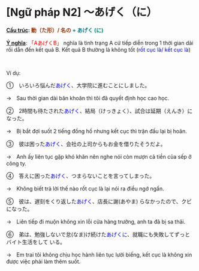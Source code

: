 # [Ngữ pháp N2] ～あげく（に）
<div class="entry-content">
<p><strong><span style="text-decoration: underline;">Cấu trúc</span>:<span style="color: #993300;"> 動（た形）/ 名の</span> <span style="color: #008080;">+ あげく (に)</span></strong></p>
<p><strong><span style="text-decoration: underline;">Ý nghĩa</span></strong>: <span style="color: #ff0000;">「AあげくB」</span> nghĩa là tình trạng A cứ tiếp diễn trong 1 thời gian dài rồi dẫn đến kết quả B. Kết quả B thường là không tốt (<span style="color: #0000ff;">rốt cục là/ kết cục là</span>)</p>
<p><!-- inside_article4_japanese_responsive --><br/>
<ins class="adsbygoogle adslot_1" data-ad-client="ca-pub-2233580070484357" data-ad-slot="4413057825" style="display: inline-block;"></ins><br/>
<script>// <![CDATA[
(adsbygoogle = window.adsbygoogle || []).push({});
// ]]&gt;</script></p>
<p>Ví dụ:</p>
<p>①　いろいろ悩んだ<span style="color: #0000ff;">あげく</span>、大学院に進むことにしました。</p>
<p>→　Sau thời gian dài băn khoăn thì tôi đã quyết định học cao học.</p>
<p>②　2時間も待たされた<span style="color: #0000ff;">あげく</span>、結局（けっきょく）、試合は延期（えんき）になった。</p>
<p>→　Bị bắt đợi suốt 2 tiếng đồng hồ nhưng kết cục thì trận đấu lại bị hoãn.</p>
<p>③　彼は困った<span style="color: #0000ff;">あげく</span>、会社の上司からもお金を借りたそうだよ。</p>
<p>→　Anh ấy liên tục gặp khó khăn nên nghe nói còn mượn cả tiền của sếp ở công ty.</p>
<p>④　答えに困った<span style="color: #0000ff;">あげく</span>、つまらないことを言ってしまった。</p>
<p>→　Không biết trả lời thế nào rốt cục là lại nói ra điều ngớ ngẩn.</p>
<p>⑤　彼は、遅刻をくり返した<span style="color: #0000ff;">あげく</span>、店長に謝(あやま) らなかったので、クビになった。</p>
<p>→　Liên tiếp đi muộn không xin lỗi cửa hàng trưởng, anh ta đã bị sa thải.</p>
<p>⑥　弟は、勉強しないで怠(なま)け続けた<span style="color: #0000ff;">あげくに</span>、就職にも失敗してずっとバイト生活をして いる。</p>
<p>→　Em trai tôi không chịu học hành liên tục lười biếng, kết cục là không xin được việc phải làm thêm suốt.</p>
<p> </p>

</div>
